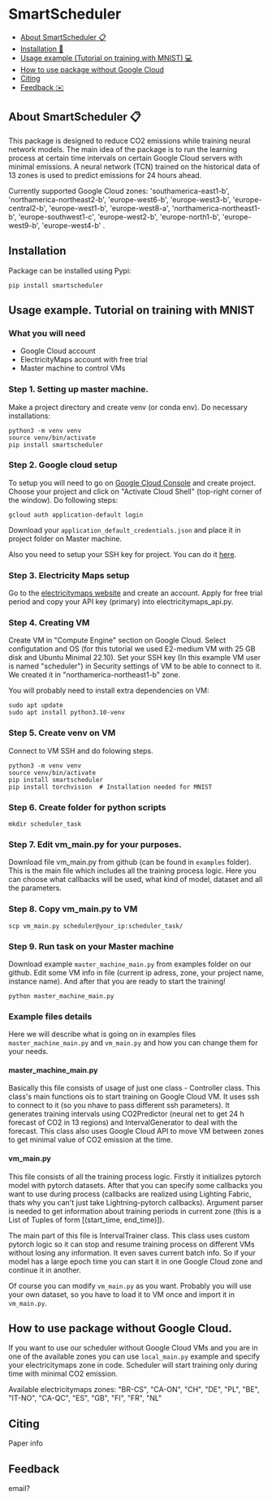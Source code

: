 # SmartScheduler

+ [About SmartScheduler :clipboard:](#1)
+ [Installation :wrench:](#2)
+ [Usage example (Tutorial on training with MNIST) :computer:](#3)
+ [How to use package without Google Cloud](#4)
+ [Citing](#5)
+ [Feedback :envelope:](#6) 



## About SmartScheduler :clipboard: <a name="1"></a> 
This package is designed to reduce CO2 emissions while training neural network models. The main idea of the package is to run the learning process at certain time intervals on certain Google Cloud servers with minimal emissions. A neural network (TCN) trained on the historical data of 13 zones is used to predict emissions for 24 hours ahead.

Currently supported Google Cloud zones: 'southamerica-east1-b', 'northamerica-northeast2-b', 'europe-west6-b', 'europe-west3-b', 'europe-central2-b', 'europe-west1-b', 'europe-west8-a', 'northamerica-northeast1-b', 'europe-southwest1-c', 'europe-west2-b', 'europe-north1-b', 'europe-west9-b',  'europe-west4-b' .

## Installation <a name="2"></a> 
Package can be installed using Pypi:
```
pip install smartscheduler
```

## Usage example. Tutorial on training with MNIST <a name="3"></a>
### What you will need
- Google Cloud account
- ElectricityMaps account with free trial
- Master machine to control VMs 

### Step 1. Setting up master machine.
Make a project directory and create venv (or conda env). Do necessary installations:
```
python3 -m venv venv
source venv/bin/activate
pip install smartscheduler
```

### Step 2. Google cloud setup
To setup you will need to go on [Google Cloud Console](console.cloud.google.com) and create project. Choose your project and click on "Activate Cloud Shell" (top-right corner of the window). Do following steps:

```
gcloud auth application-default login
```

Download your `application_default_credentials.json` and place it in project folder on Master machine.

Also you need to setup your SSH key for project. You can do it [here](https://console.cloud.google.com/compute/metadata/sshKeys).

### Step 3. Electricity Maps setup
Go to the [electricitymaps website](api-portal.electricitymaps.com) and create an account. Apply for free trial period and copy your API key (primary) into electricitymaps_api.py.


### Step 4. Creating VM
Create VM in "Compute Engine" section on Google Cloud. Select configutation and OS (for this tutorial we used E2-medium VM with 25 GB disk and Ubuntu Minimal 22.10). Set your SSH key (In this example VM user is named "scheduler") in Security settings of VM to be able to connect to it. We created it in "northamerica-northeast1-b" zone.


You will probably need to install extra dependencies on VM:
```
sudo apt update
sudo apt install python3.10-venv 
```

### Step 5. Create venv on VM
Connect to VM SSH and do folowing steps.
```
python3 -m venv venv
source venv/bin/activate
pip install smartscheduler
pip install torchvision  # Installation needed for MNIST
```

### Step 6. Create folder for python scripts
```
mkdir scheduler_task
```

### Step 7. Edit vm_main.py for your purposes.
Download file vm_main.py from github (can be found in `examples` folder).
This is the main file which includes all the training process logic. Here you can choose what callbacks will be used, what kind of model, dataset and all the parameters. 


### Step 8. Copy vm_main.py to VM
```
scp vm_main.py scheduler@your_ip:scheduler_task/
```


### Step 9. Run task on your Master machine
Download example `master_machine_main.py` from examples folder on our github. Edit some VM info in file (current ip adress, zone, your project name, instance name).
And after that you are ready to start the training!
```
python master_machine_main.py
```



### Example files details
Here we will describe what is going on in examples files `master_machine_main.py` and `vm_main.py` and how you can change them for your needs.

#### master_machine_main.py
Basically this file consists of usage of just one class - Controller class. This class's main functions ois to start training on Google Cloud VM. It uses ssh to connect to it (so you nhave to pass different ssh parameters). It generates training intervals using CO2Predictor (neural net to get 24 h forecast of CO2 in 13 regions) and IntervalGenerator to deal with the forecast. This class also uses Google Cloud API to move VM between zones to  get minimal value of CO2 emission at the time. 


#### vm_main.py
This file consists of all the training process logic. Firstly it initializes pytorch model with pytorch datasets. After that you can specify some callbacks you want to use during process (callbacks are realized using Lighting Fabric, thats why you can't just take Lightning-pytorch callbacks). Argument parser is needed to get information about training periods in current zone (this is a List of Tuples of form [(start_time, end_time)]). 

The main part of this file is IntervalTrainer class. This class uses custom pytorch logic so it can stop and resume training process on different VMs without losing any information. It even saves current batch info. So if your model has a large epoch time you can start it in one Google Cloud zone and continue it in another. 

Of course you can modify `vm_main.py` as you want. Probably you will use your own dataset, so you have to load it to VM once and import it in `vm_main.py`.


## How to use package without Google Cloud. <a name="4"></a>
If you want to use our scheduler without Google Cloud VMs and you are in one of the available zones you can use `local_main.py` example and specify your electricitymaps zone in code. Scheduler will start training only during time with minimal CO2 emission.

Available electricitymaps zones: "BR-CS", "CA-ON", "CH", "DE", "PL", "BE", "IT-NO", "CA-QC", "ES", "GB", "FI", "FR", "NL"

## Citing <a name="5"></a>
Paper info


## Feedback <a name="6"></a>
email?